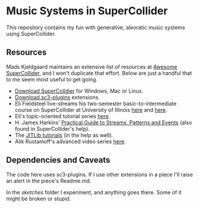 # Music Systems in SuperCollider

This repository contains my fun with generative, aleoratic music systems using SuperCollider.

## Resources

Mads Kjeldgaard maintains an extensive list of resources at [Awesome SuperCollider](https://github.com/madskjeldgaard/awesome-supercollider), and I won't duplicate that effort. Below are just a handful that to me seem most useful to get going.
* [Download SuperColldier](https://supercollider.github.io/) for Windows, Mac or Linux. 
* [Download sc3-plugins](https://supercollider.github.io/sc3-plugins/) extensions.
* Eli Fieldsteel live-streams his two-semester basic-to-intermediate course on SuperCollider at University of Illinois [here](https://www.youtube.com/playlist?list=PLPYzvS8A_rTZmJZjUtMG6GJ2QkLUEaY4Q) and [here](https://www.youtube.com/playlist?list=PLPYzvS8A_rTbTAn-ZExGuVFZgVMwYi1kJ).
* Eli's topic-oriented tutorial series [here](https://www.youtube.com/playlist?list=PLPYzvS8A_rTaNDweXe6PX4CXSGq4iEWYC). 
* H. James Harkins' [Practical Guide to Streams, Patterns and Events](http://doc.sccode.org/Tutorials/A-Practical-Guide/PG_01_Introduction.html) (also found in SuperCollider's help).
* The [JITLib tutorials](http://doc.sccode.org/Overviews/JITLib.html) (in the help as well).
* Alik Rustamoff's advanced video series [here](https://www.youtube.com/playlist?list=PLXCUkMwOEWQtB-leHHSexTizzcACdozp9).

## Dependencies and Caveats

The code here uses sc3-plugins. If I use other extensions in a piece I'll raise an alert in the piece's Readme.md.  

In the *sketches* folder I experiment, and anything goes there. Some of it might be broken or stupid. 
